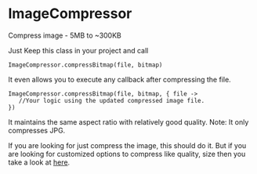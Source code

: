 # ImageCompressor
Compress image - 5MB to ~300KB

Just Keep this class in your project and call

`ImageCompressor.compressBitmap(file, bitmap)`

It even allows you to execute any callback after compressing the file.

```
ImageCompressor.compressBitmap(file, bitmap, { file ->
   //Your logic using the updated compressed image file.
})
```

It maintains the same aspect ratio with relatively good quality.
Note: It only compresses JPG. 

If you are looking for just compress the image, this should do it.
But if you are looking for customized options to compress like quality, size then you take a look at [here](https://github.com/zetbaitsu/Compressor).

